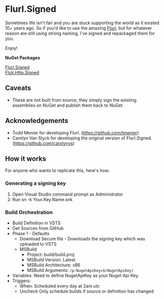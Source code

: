 # Flurl.Signed
Sometimes life isn't fair and you are stuck supporting the world as it existed 10+ years ago. So if you'd like to use the amazing [Flurl](http://tmenier.github.io/Flurl/), but for whatever reason are still using strong naming, I've signed and repackaged them for you.

Enjoy!

**NuGet Packages**

[Flurl.Signed](https://www.nuget.org/packages/Flurl.Signed)<br/>
[Flulr.Http.Signed](https://www.nuget.org/packages/Flurl.Http.Signed)

## Caveats
* These are not built from source, they simply sign the existing assemblies on NuGet and publish them back to NuGet.

## Acknowledgements
* Todd Menier for developing Flurl. (https://github.com/tmenier)
* Carolyn Van Slyck for developing the original version of Flurl.Signed. (https://github.com/carolynvs)

## How it works
For anyone who wants to replicate this, here's how:

### Generating a signing key
1. Open Visual Studio command prompt as Administrator
1. Run sn -k Your.Key.Name.snk

### Build Orchestration
* Build Definition in VSTS
* Get Sources from GitHub
* Phase 1 - Defaults
  * Download Secure file - Downloads the signing key which was uploaded to VSTS
  * MSBuild
    * Project: build/build.proj
    * MSBuild Version: Latest
    * MSBuild Architecture: x86
    * MSBuild Arguments: `/p:NugetApiKey=$(NugetApiKey)`
* Variables: Need to define NugetApiKey as your Nuget Api Key.
* Triggers: 
  * When: Scheduled every day at 2am utc
  * Uncheck Only schedule builds if source or definition has changed
